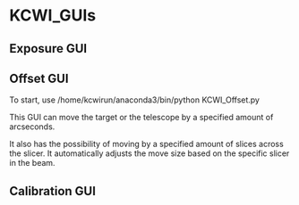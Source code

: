 # KCWI_GUIs

## Exposure GUI

## Offset GUI
To start, use /home/kcwirun/anaconda3/bin/python KCWI_Offset.py

This GUI can move the target or the telescope by a specified amount of arcseconds.

It also has the possibility of moving by a specified amount of slices across the slicer. It automatically adjusts the move size based on the specific slicer in the beam.

## Calibration GUI
